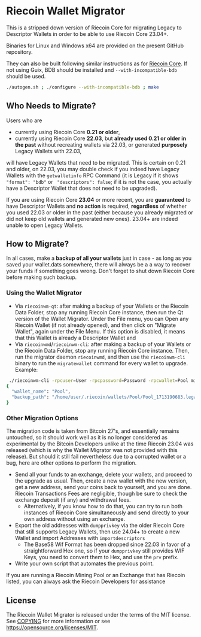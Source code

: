# Riecoin Wallet Migrator

This is a stripped down version of Riecoin Core for migrating Legacy to Descriptor Wallets in order to be able to use Riecoin Core 23.04+.

Binaries for Linux and Windows x64 are provided on the present GitHub repository.

They can also be built following similar instructions as for [Riecoin Core](https://github.com/RiecoinTeam/Riecoin/). If not using Guix, BDB should be installed and `--with-incompatible-bdb` should be used.

```bash
./autogen.sh ; ./configure --with-incompatible-bdb ; make
```

## Who Needs to Migrate?

Users who are

* currently using Riecoin Core **0.21 or older**,
* currently using Riecoin Core **22.03**, but **already used 0.21 or older in the past** without recreating wallets via 22.03, or generated **purposely** Legacy Wallets with 22.03,

will have Legacy Wallets that need to be migrated. This is certain on 0.21 and older, on 22.03, you may double check if you indeed have Legacy Wallets with the `getwalletinfo` RPC Command (it is Legacy if it shows `"format": "bdb"` or ` "descriptors": false`; if it is not the case, you actually have a Descriptor Wallet that does not need to be upgraded).

If you are using Riecoin Core **23.04** or more recent, you are **guaranteed** to have Descriptor Wallets and **no action** is required, **regardless** of whether you used 22.03 or older in the past (either because you already migrated or did not keep old wallets and generated new ones). 23.04+ are indeed unable to open Legacy Wallets.

## How to Migrate?

In all cases, make a **backup of all your wallets** just in case - as long as you saved your wallet.dats somewhere, there will always be a a way to recover your funds if something goes wrong. Don't forget to shut down Riecoin Core before making such backup.

### Using the Wallet Migrator

* Via `riecoinwm-qt`: after making a backup of your Wallets or the Riecoin Data Folder, stop any running Riecoin Core instance, then run the Qt version of the Wallet Migrator. Under the File menu, you can Open any Riecoin Wallet (if not already opened), and then click on "Migrate Wallet", again under the File Menu. If this option is disabled, it means that this Wallet is already a Descriptor Wallet and 
* Via `riecoinwmd`/`riecoinwm-cli`: after making a backup of your Wallets or the Riecoin Data Folder, stop any running Riecoin Core instance. Then, run the migrator daemon `riecoinwmd`, and then use the `riecoinwm-cli` binary to run the `migratewallet` command for every wallet to upgrade. Example:


```bash
 ./riecoinwm-cli -rpcuser=User -rpcpassword=Password -rpcwallet=Pool migratewallet
{
  "wallet_name": "Pool",
  "backup_path": "/home/user/.riecoin/wallets/Pool/Pool_1713190683.legacy.bak"
}
```

### Other Migration Options

The migration code is taken from Bitcoin 27's, and essentially remains untouched, so it should work well as it is no longer considered as experimental by the Bitcoin Developers unlike at the time Riecoin 23.04 was released (which is why the Wallet Migrator was not provided with this release). But should it still fail nevertheless due to a corrupted wallet or a bug, here are other options to perform the migration.

* Send all your funds to an exchange, delete your wallets, and proceed to the upgrade as usual. Then, create a new wallet with the new version, get a new address, send your coins back to yourself, and you are done. Riecoin Transactions Fees are negligible, though be sure to check the exchange deposit (if any) and withdrawal fees.
	* Alternatively, if you know how to do that, you can try to run both instances of Riecoin Core simultaneously and send directly to your own address without using an exchange.
* Export the old addresses with `dumpprivkey` via the older Riecoin Core that still supports Legacy Wallets, then use 24.04+ to create a new Wallet and import Addresses with `importdescriptors`
	* The Base58 Wif Format has been dropped since 22.03 in favor of a straightforward Hex one, so if your `dumpprivkey` still provides WIF Keys, you need to convert them to Hex, and use the `prv` prefix.
* Write your own script that automates the previous point.

If you are running a Riecoin Mining Pool or an Exchange that has Riecoin listed, you can always ask the Riecoin Developers for assistance

## License

The Riecoin Wallet Migrator is released under the terms of the MIT license. See [COPYING](COPYING) for more information or see https://opensource.org/licenses/MIT.
